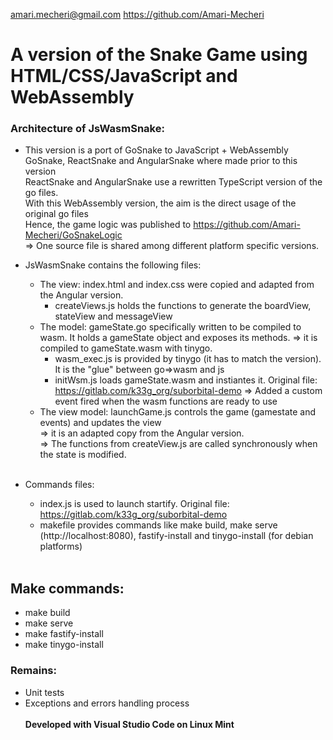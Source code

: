 amari.mecheri@gmail.com
https://github.com/Amari-Mecheri
# A version of the Snake Game using HTML/CSS/JavaScript and WebAssembly

### Architecture of JsWasmSnake:

- This version is a port of GoSnake to JavaScript + WebAssembly
<br>GoSnake, ReactSnake and AngularSnake where made prior to this version
<br>ReactSnake and AngularSnake use a rewritten TypeScript version of the go files.
<br>With this WebAssembly version, the aim is the direct usage of the original go files
<br>Hence, the game logic was published to https://github.com/Amari-Mecheri/GoSnakeLogic
<br>=> One source file is shared among different platform specific versions.

- JsWasmSnake contains the following files:

  * The view: index.html and index.css were copied and adapted from the Angular version.
  	* createViews.js holds the functions to generate the boardView, stateView and messageView
  * The model: gameState.go specifically written to be compiled to wasm. It holds a gameState object and exposes its methods.
    => it is compiled to gameState.wasm with tinygo.
  	* wasm_exec.js is provided by tinygo (it has to match the version). It is the "glue" between go=>wasm and js
  	* initWsm.js loads gameState.wasm and instiantes it. Original file: https://gitlab.com/k33g_org/suborbital-demo
    => Added a custom event fired when the wasm functions are ready to use
  * The view model: launchGame.js controls the game (gamestate and events) and updates the view
    <br>=> it is an adapted copy from the Angular version.
    <br>=> The functions from createView.js are called synchronously when the state is modified.
	<br><br>
- Commands files:
  * index.js is used to launch startify. Original file: https://gitlab.com/k33g_org/suborbital-demo
  * makefile provides commands like make build, make serve (http://localhost:8080), fastify-install and tinygo-install (for debian platforms)<br><br>

## Make commands:

- make build
- make serve
- make fastify-install
- make tinygo-install

### Remains:
- Unit tests
- Exceptions and errors handling process
<br><br>
<b> Developed with Visual Studio Code on Linux Mint
